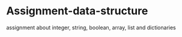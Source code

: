 # Assignment-data-structure
assignment about integer, string, boolean, array, list and dictionaries
